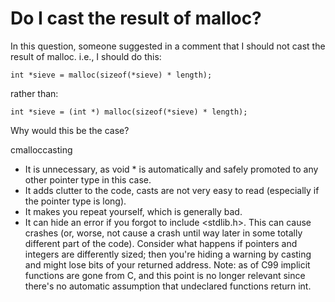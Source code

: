 # Do I cast the result of malloc?

In this question, someone suggested in a comment that I should not cast the result of malloc. i.e., I should do this:
~~~~
int *sieve = malloc(sizeof(*sieve) * length);
~~~~
rather than:
~~~~
int *sieve = (int *) malloc(sizeof(*sieve) * length);
~~~~
Why would this be the case?

cmalloccasting

* It is unnecessary, as void * is automatically and safely promoted to any other pointer type in this case.
* It adds clutter to the code, casts are not very easy to read (especially if the pointer type is long).
* It makes you repeat yourself, which is generally bad.
* It can hide an error if you forgot to include <stdlib.h>. This can cause crashes (or, worse, not cause a crash until way later in some totally different part of the code). Consider what happens if pointers and integers are differently sized; then you're hiding a warning by casting and might lose bits of your returned address. Note: as of C99 implicit functions are gone from C, and this point is no longer relevant since there's no automatic assumption that undeclared functions return int.
